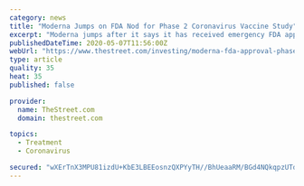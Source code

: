 ```yaml
---
category: news
title: "Moderna Jumps on FDA Nod for Phase 2 Coronavirus Vaccine Study"
excerpt: "Moderna jumps after it says it has received emergency FDA approval to proceed with phase 2 trials of a Covid-19 vaccine candidate."
publishedDateTime: 2020-05-07T11:56:00Z
webUrl: "https://www.thestreet.com/investing/moderna-fda-approval-phase-2-coronavirus-vaccine-study"
type: article
quality: 35
heat: 35
published: false

provider:
  name: TheStreet.com
  domain: thestreet.com

topics:
  - Treatment
  - Coronavirus

secured: "wXErTnX3MPU81izdU+KbE3LBEEosnzQXPYyTH//BhUeaaRM/BGd4NQkqpzUTdnDW5TK6aKfNmZxkEEjZvhkO5A5QBbgruYwk0PH1rLksnd/l1wMkbOUsT0eL0PqCaITzP5bbVBXcavocqF375iodwllyjZ1Zeo0dkqlREoldz6rjuYUq9gVmEj8JjRuWkLijyz4zJvbWLXKMUeYSbLr5fYndEIKs9EvkWkYNxzyMKYAHFwoRqYUL6MxMsWKevtmwQtvukA5kVP6+HcptprpQRjCx/6mKVNET618l0KCaalwqLi7mr0LNnjgb8rVUtDpsdFwpVK2wGDOrHylgCmm/lIwk+F31soGP7LjEfEax4TRHzamI5gllBGnKvDiZ9PjVa5Il3yGNv9PqZhgHknUMc4km4vs1qvF409SuOmQZsE4NCa3r1YVyuo74NaR9BjdmA4gHIQHZayb44OcLGo8MZ2K76LRLi7PpJ8bTm2Zii7w=;eGiuEI6ktoDRefau2kiWoQ=="
---
```



